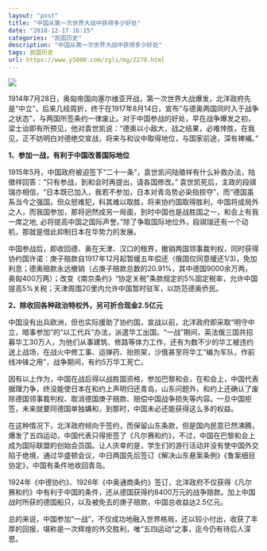```yaml
---
layout: "post"
title: "中国从第一次世界大战中获得多少好处"
date: "2018-12-17 16:15"
categories: "民国历史"
description: "中国从第一次世界大战中获得多少好处"
tags: 民国历史
url: https://www.y5000.com/zgls/mg/2279.html
---
```






[![](https://img.y5000.com/uploads/allimg/160410/4-160410000552549.jpg)](https://www.y5000.com)

1914年7月28日，奥匈帝国向塞尔维亚开战，第一次世界大战爆发，北洋政府先是“中立”，后来几经周折，终于在1917年8月14日，宣布“与德奥两国同时入于战争之状态”，与两国所签条约一律废止。对于中国参战的好处，早在战争爆发之初，梁士诒即有所预见，他对袁世凯说：“德奥以小敌大，战之结果，必难悻胜，在我见，正不妨明白对德绝交宣战，将来与和议中取得地位，与国家前途，深有裨補。”

**1、参加一战，有利于中国改善国际地位**

1915年5月，中国政府被迫签下“二十一条”，袁世凯问陆徵祥有什么补救办法，陆徵祥回答：“只有参战，到和会时再提出，请各国修改。”
袁世凯死后，主政的段祺瑞亦相信，“日本既已加入，我若不参加，日本对青岛势必染指掠夺”，而“德国虽系当今之强国，但众怒难犯，料其难以取胜，将来协约国取得胜利，中国将成局外之人，而我国参加，那将迥然成另一局面，到时中国也是战胜国之一，和会上有我一席之地,
必将提高中国之国际声誉。”除了争取国际地位外，段祺瑞还有一个动机，那就是借此抑制日本在华势力的发展。

中国参战后，即收回德、奥在天津、汉口的租界，撤销两国领事裁判权，同时获得协约国许诺：庚子赔款自1917年12月起暂缓五年偿还（俄国仅同意缓还1/3)，免加利息；德奥赔款永远撤销（占庚子赔款总数的20.91%，其中德国9000余万两，奥匈400万两）；改变《南京条约》“协定关税”条款规定的5%固定税率，允许中国提高5%关税；天津周围20里内允许中国暂时驻军，以防范德奥侨民。

**2、除收回各种政治特权外，另可折合现金2.5亿元**

中国没有出兵欧洲，但也实际援助了协约国，宣战以前，北洋政府即采取“明守中立，暗事参加”的“以工代兵”办法，派遣华工出国。“一战”期间，英法俄三国共招募华工30万人，为他们从事建筑、修路等体力工作，还有为数不少的华工被违约送上战场，在战火中修工事、运弹药、抬担架，沙俄甚至将华工“编为军队，作前线冲锋之用”，战争期间，有约5万华工死亡。

因有以上作为，中国在战后得以战胜国资格，参加巴黎和会，在和会上，中国代表据理力争，终没能使日本在和约上声明归还青岛，山东问题外，和约上还确认了废除德国领事裁判权、取消德国庚子赔款、赔偿中国战争损失等内容。一旦中国拒签，未来就要同德国单独媾和，到那时，中国未必还能获得这么多的权益。

在这种情况下，北洋政府倾向于签约，而保留山东条款，但是国内民意已然沸腾，爆发了五四运动，中国代表只得拒签了《凡尔赛和约》，不过，中国在巴黎和会上成为国际联盟的创始会员国。让人庆幸的是，学生们的游行活动并没有使中国外交陷于绝境，通过华盛顿会议，中日两国先后签订《解决山东悬案条例》《鲁案细目协定》，中国有条件地收回青岛。

1924年《中德协约》、1926年《中奥通商条约》签订，北洋政府不仅获得《凡尔赛和约》中有利于中国的条件，还从德国获得约8400万元的战争赔款。加上中国战时所获的德国船只，以及被免去的庚子赔款，中国总收益达2.5亿元。

总的来说，中国参加“一战”，不仅成功地融入世界格局，还以较小付出，收获了丰厚的回报，堪称是一次辉煌的外交胜利，唯“五四运动”之事，迄今仍有待后人深思。
